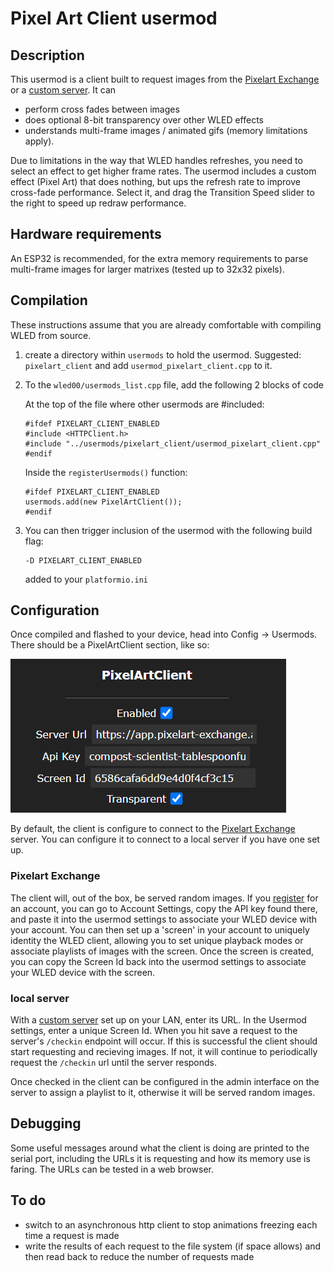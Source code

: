 # Pixel Art Client usermod

## Description
This usermod is a client built to request images from the [Pixelart Exchange](https://app.pixelart-exchange.au/) or a [custom server](https://github.com/hughc/pixel-art-server). It can
 - perform cross fades between images
 - does optional 8-bit transparency over other WLED effects
 - understands multi-frame images / animated gifs (memory limitations apply).

Due to limitations in the way that WLED handles refreshes, you need to select an effect to get higher frame rates. The usermod includes a custom effect (Pixel Art) that does nothing, but ups the refresh rate to improve cross-fade performance. Select it, and drag the Transition Speed slider to the right to speed up redraw performance.

## Hardware requirements
An ESP32 is recommended, for the extra memory requirements to parse multi-frame images for larger matrixes (tested up to 32x32 pixels).

## Compilation 

These instructions assume that you are already comfortable with compiling WLED from source.

1. create a directory within `usermods` to hold the usermod. Suggested: `pixelart_client` and add `usermod_pixelart_client.cpp` to it.

2. To the `wled00/usermods_list.cpp` file, add the following 2 blocks of code

    At the top of the file where other usermods are #included:

    ```
    #ifdef PIXELART_CLIENT_ENABLED
    #include <HTTPClient.h>
    #include "../usermods/pixelart_client/usermod_pixelart_client.cpp"
    #endif
    ```
    
    Inside the `registerUsermods()` function:

    ```
    #ifdef PIXELART_CLIENT_ENABLED
	usermods.add(new PixelArtClient());
    #endif
    ```

 3. You can then trigger inclusion of the usermod with the following build flag:
    ```
    -D PIXELART_CLIENT_ENABLED
    ```
    added to your `platformio.ini`

## Configuration

Once compiled and flashed to your device, head into Config -> Usermods. There should be a PixelArtClient section, like so:

![screenshot](/screenshot.png)

By default, the client is configure to connect to the [Pixelart Exchange](https://app.pixelart-exchange.au/) server. You can configure it to connect to a local server if you have one set up.

### Pixelart Exchange
The client will, out of the box, be served random images. If you [register](https://app.pixelart-exchange.au/register) for an account, you can go to Account Settings, copy the API key found there, and paste it into the usermod settings to associate your WLED device with your account. You can then set up a 'screen' in your account to uniquely identity the WLED client, allowing you to set unique playback modes or associate playlists of images with the screen. Once the screen is created, you can copy the Screen Id back into the usermod settings to associate your WLED device with the screen. 

### local server
With a [custom server](https://github.com/hughc/pixel-art-server) set up on your LAN, enter its URL. In the Usermod settings, enter a unique Screen Id. When you hit save a request to the server's `/checkin` endpoint will occur. If this is successful the client should start requesting and recieving images. If not, it will continue to periodically request the `/checkin` url until the server responds. 

Once checked in the client can be configured in the admin interface on the server to assign a playlist to it, otherwise it will be served random images.

## Debugging

Some useful messages around what the client is doing are printed to the serial port, including the URLs it is requesting and how its memory use is faring. The URLs can be tested in a web browser.

## To do

- switch to an asynchronous http client to stop animations freezing each time a request is made
- write the results of each request to the file system (if space allows) and then read back to reduce the number of requests made 